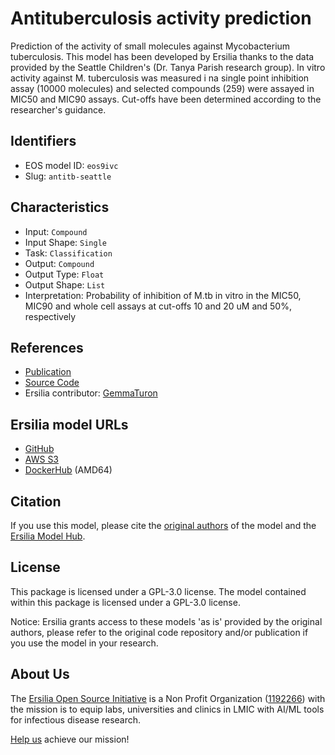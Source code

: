 # Antituberculosis activity prediction

Prediction of the activity of small molecules against Mycobacterium tuberculosis. This model has been developed by Ersilia thanks to the data provided by the Seattle Children's (Dr.  Tanya Parish research group). In vitro activity against M. tuberculosis was measured i na single point inhibition assay (10000 molecules) and selected compounds (259) were assayed in MIC50 and MIC90 assays. Cut-offs have been determined according to the researcher's guidance.

## Identifiers

* EOS model ID: `eos9ivc`
* Slug: `antitb-seattle`

## Characteristics

* Input: `Compound`
* Input Shape: `Single`
* Task: `Classification`
* Output: `Compound`
* Output Type: `Float`
* Output Shape: `List`
* Interpretation: Probability of inhibition of M.tb in vitro in the MIC50, MIC90 and whole cell assays at cut-offs 10 and 20 uM and 50%, respectively 

## References

* [Publication](https://pubmed.ncbi.nlm.nih.gov/30650074/)
* [Source Code](https://github.com/ersilia-os/lazy-qsar)
* Ersilia contributor: [GemmaTuron](https://github.com/GemmaTuron)

## Ersilia model URLs
* [GitHub](https://github.com/ersilia-os/eos9ivc)
* [AWS S3](https://ersilia-models-zipped.s3.eu-central-1.amazonaws.com/eos9ivc.zip)
* [DockerHub](https://hub.docker.com/r/ersiliaos/eos9ivc) (AMD64)

## Citation

If you use this model, please cite the [original authors](https://pubmed.ncbi.nlm.nih.gov/30650074/) of the model and the [Ersilia Model Hub](https://github.com/ersilia-os/ersilia/blob/master/CITATION.cff).

## License

This package is licensed under a GPL-3.0 license. The model contained within this package is licensed under a GPL-3.0 license.

Notice: Ersilia grants access to these models 'as is' provided by the original authors, please refer to the original code repository and/or publication if you use the model in your research.

## About Us

The [Ersilia Open Source Initiative](https://ersilia.io) is a Non Profit Organization ([1192266](https://register-of-charities.charitycommission.gov.uk/charity-search/-/charity-details/5170657/full-print)) with the mission is to equip labs, universities and clinics in LMIC with AI/ML tools for infectious disease research.

[Help us](https://www.ersilia.io/donate) achieve our mission!